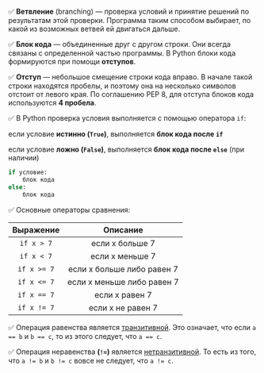 ✅ **Ветвление** (branching) — проверка условий и принятие решений по результатам этой проверки. Программа таким способом выбирает, по какой из возможных ветвей ей двигаться дальше.

✅ **Блок кода** — объединенные друг с другом строки. Они всегда связаны с определенной частью программы. В Python блоки кода формируются при помощи **отступов**.

✅ **Отступ** — небольшое смещение строки кода вправо. В начале такой строки находятся пробелы, и поэтому она на несколько символов отстоит от левого края. По соглашению PEP 8, для отступа блоков кода используются **4 пробела**.

✅ В Python проверка условия выполняется с помощью оператора `if`:

если условие **истинно (`True`)**, выполняется **блок кода после `if`**

если условие **ложно (`False`)**, выполняется **блок кода после `else`** (при наличии)
``` python
if условие:
    блок кода
else:
    блок кода
```
                  
✅ Основные операторы сравнения:

|Выражение|Описание|
|:---:|:---:|
|`if x > 7`|если x больше 7|
|`if x < 7`|если x меньше 7|
|`if x >= 7`|	если x больше либо равен 7|
|`if x <= 7`|если x меньше либо равен 7|
|`if x == 7`|если x равен 7|
|`if x != 7`|если x не равен 7|

✅ Операция равенства является [транзитивной](https://ru.wikipedia.org/wiki/%D0%A2%D1%80%D0%B0%D0%BD%D0%B7%D0%B8%D1%82%D0%B8%D0%B2%D0%BD%D0%BE%D1%81%D1%82%D1%8C "Транзитивность"). Это означает, что если `a == b` и `b == c`, то из этого следует, что `a == c`.

✅ Операция неравенства **(`!=`)** является [нетранзитивной](https://ru.wikipedia.org/wiki/%D0%A2%D1%80%D0%B0%D0%BD%D0%B7%D0%B8%D1%82%D0%B8%D0%B2%D0%BD%D0%BE%D1%81%D1%82%D1%8C#%D0%9D%D0%B5%D1%82%D1%80%D0%B0%D0%BD%D0%B7%D0%B8%D1%82%D0%B8%D0%B2%D0%BD%D0%BE%D1%81%D1%82%D1%8C "Нетранзитивность"). То есть из того, что `a != b` и `b != c` вовсе не следует, что `a != c`.
